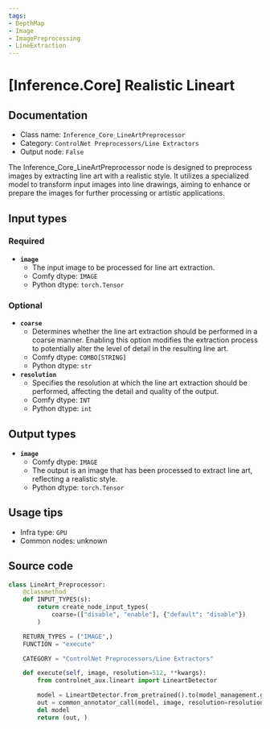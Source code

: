 ```yaml
---
tags:
- DepthMap
- Image
- ImagePreprocessing
- LineExtraction
---
```


# [Inference.Core] Realistic Lineart
## Documentation
- Class name: `Inference_Core_LineArtPreprocessor`
- Category: `ControlNet Preprocessors/Line Extractors`
- Output node: `False`

The Inference_Core_LineArtPreprocessor node is designed to preprocess images by extracting line art with a realistic style. It utilizes a specialized model to transform input images into line drawings, aiming to enhance or prepare the images for further processing or artistic applications.
## Input types
### Required
- **`image`**
    - The input image to be processed for line art extraction.
    - Comfy dtype: `IMAGE`
    - Python dtype: `torch.Tensor`
### Optional
- **`coarse`**
    - Determines whether the line art extraction should be performed in a coarse manner. Enabling this option modifies the extraction process to potentially alter the level of detail in the resulting line art.
    - Comfy dtype: `COMBO[STRING]`
    - Python dtype: `str`
- **`resolution`**
    - Specifies the resolution at which the line art extraction should be performed, affecting the detail and quality of the output.
    - Comfy dtype: `INT`
    - Python dtype: `int`
## Output types
- **`image`**
    - Comfy dtype: `IMAGE`
    - The output is an image that has been processed to extract line art, reflecting a realistic style.
    - Python dtype: `torch.Tensor`
## Usage tips
- Infra type: `GPU`
- Common nodes: unknown


## Source code
```python
class LineArt_Preprocessor:
    @classmethod
    def INPUT_TYPES(s):
        return create_node_input_types(
            coarse=(["disable", "enable"], {"default": "disable"})
        )

    RETURN_TYPES = ("IMAGE",)
    FUNCTION = "execute"

    CATEGORY = "ControlNet Preprocessors/Line Extractors"

    def execute(self, image, resolution=512, **kwargs):
        from controlnet_aux.lineart import LineartDetector

        model = LineartDetector.from_pretrained().to(model_management.get_torch_device())
        out = common_annotator_call(model, image, resolution=resolution, coarse = kwargs["coarse"] == "enable")
        del model
        return (out, )

```
